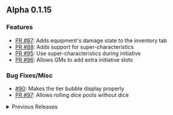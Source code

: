 ## Alpha 0.1.15

### Features
-	[PR #87](https://github.com/Mezryss/FVTT-Genesys/pull/87): Adds equipment's damage state to the inventory tab
-	[PR #88](https://github.com/Mezryss/FVTT-Genesys/pull/88): Adds support for super-characteristics
-	[PR #95](https://github.com/Mezryss/FVTT-Genesys/pull/95): Use super-characteristics during initiative
-	[PR #96](https://github.com/Mezryss/FVTT-Genesys/pull/96): Allows GMs to add extra initiative slots

### Bug Fixes/Misc

-	[#90](https://github.com/Mezryss/FVTT-Genesys/issues/90): Makes the tier bubble display properly
-	[PR #97](https://github.com/Mezryss/FVTT-Genesys/pull/97): Allows rolling dice pools without dice

<details>
<summary>Previous Releases</summary>

## Alpha 0.1.14

### Bug Fixes/Misc

-	[PR #86](https://github.com/Mezryss/FVTT-Genesys/issues/86): Adds injuries and motivations to adversaries
-	[PR #85](https://github.com/Mezryss/FVTT-Genesys/issues/85): Implements sending abilities and talents to chat
-	[PR #84](https://github.com/Mezryss/FVTT-Genesys/issues/84): Bugfix: Removes renamed talents correctly

## Alpha 0.1.13

### Bug Fixes/Misc

-	[#81](https://github.com/Mezryss/FVTT-Genesys/issues/81): Can't save item sheets

## Alpha 0.1.12

### Features

-   [PR #77](https://github.com/Mezryss/FVTT-Genesys/pull/77): Show chance to succeed when forming dice pool.

### Bug Fixes/Misc

-	[#76](https://github.com/Mezryss/FVTT-Genesys/issues/76): Can't edit sheet images
-	[PR #79](https://github.com/Mezryss/FVTT-Genesys/pull/79): Fix talent ranks
-	[#57](https://github.com/Mezryss/FVTT-Genesys/issues/57): Fix combat tracker

## Alpha 0.1.11

### Features

-   [PR #68](https://github.com/Mezryss/FVTT-Genesys/pull/68): Allow PCs to do Unskilled rolls
-	[PR #71](https://github.com/Mezryss/FVTT-Genesys/pull/71): Can manually edit attached item qualities' rating
-	[#12](https://github.com/Mezryss/FVTT-Genesys/issues/12): Equipment should provide its passive ActiveEffects only while equipped

### Bug Fixes/Misc

-	[#47](https://github.com/Mezryss/FVTT-Genesys/issues/47): Fix bug preventing deletion of manually-added abilities.
-	[PR #69](https://github.com/Mezryss/FVTT-Genesys/pull/69): Make case errors more obvious for effect sheets
-	[PR #70](https://github.com/Mezryss/FVTT-Genesys/pull/70): Bugfix: Add up all containers bonus encumbrance
-	[#74](https://github.com/Mezryss/FVTT-Genesys/issues/74): Increasing the Brawn attribute after adding Toughened permanently adds 3 to the wound threshold instead of 1

## Alpha 0.1.10

### Features (thanks to Assembling Kings)

-   [#64](https://github.com/Mezryss/FVTT-Genesys/issues/64): Support unskilled rolls by clicking Characteristic name in NPC sheets.
-   [#29](https://github.com/Mezryss/FVTT-Genesys/issues/29): When editing an Item or Actor's name, make capitalization clear.
-   [PR #62](https://github.com/Mezryss/FVTT-Genesys/pull/62): Categorize Item & Actor types with OptGroups

### Bug Fixes

-   [PR #58](https://github.com/Mezryss/FVTT-Genesys/pull/58): Fix skill check enricher

## Alpha 0.1.9

### Features

- Send to Chat implemented for Inventory Items! Equivalent functionality for Abilities & Talents will come with the Talents tab updates.

### Bug Fixes

- Fix [#40](https://github.com/Mezryss/FVTT-Genesys/issues/40): Upgrading ranked talents was too restrictive.
- Fix [#42](https://github.com/Mezryss/FVTT-Genesys/issues/42): Journal entries for skill upgrades are showing the wrong rank.
- Fix [#44](https://github.com/Mezryss/FVTT-Genesys/issues/44): Ranked Talent effects don't stack per rank.

## Alpha 0.1.8

### Updates

-   Work on [#2](https://github.com/Mezryss/FVTT-Genesys/issues/2): Inventory 2.0. There is still more work to be done on this!

## Alpha 0.1.7

### Bug Fixes

-   Fix [#20](https://github.com/Mezryss/FVTT-Genesys/issues/20): The HTML mode of the text editor was improperly sized.

## Alpha 0.1.6

### Bug Fixes

-   Fix [#35](https://github.com/Mezryss/FVTT-Genesys/issues/35): Active talents with no active category were listed twice.

## Alpha 0.1.5

### Bug Fixes

-   Fix [#36](https://github.com/Mezryss/FVTT-Genesys/issues/36): Career item sheet was not showing editor view.

## Alpha 0.1.4: The Magical Update!

-   With permission, added [MilkMyth](http://milkmyth.com)'s updated Magical Girl custom Dice Symbols to the system! These can be enabled in settings, are client-specific (so each user can use them or not, at their own discretion), and are also available for use in Dice So Nice!

## Alpha 0.1.3

### Bug Fixes:

-   Fix [#32](https://github.com/Mezryss/FVTT-Genesys/issues/32): Deleting qualities & skills on an item embedded in an Actor failed with a proxy error.

## Alpha 0.1.2

### Bug Fixes:

-   Fix [#31](https://github.com/Mezryss/FVTT-Genesys/issues/31): Quantity adjustment for items in inventory doesn't work.

## Alpha 0.1.1

### Updates:

-   Disallowed adding ActiveEffects to Item Qualities until a better solution is implemented for referencing or embedding them in items.
-   [#25](https://github.com/Mezryss/FVTT-Genesys/issues/25) Allow adding item qualities to Armor.

### Bug Fixes:

-   Fix [#22](https://github.com/Mezryss/FVTT-Genesys/issues/22): In skills tab, context menu can appear below XP Container and other skill categories.
-   Fix [#27](https://github.com/Mezryss/FVTT-Genesys/issues/27): Disallow archetype removal if XP has changed since Archetype was applied.
</details>
